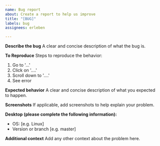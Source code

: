 ```yaml
---
name: Bug report
about: Create a report to help us improve
title: "[BUG]"
labels: bug
assignees: erleben

---
```


**Describe the bug**
A clear and concise description of what the bug is.

**To Reproduce**
Steps to reproduce the behavior:
1. Go to '...'
2. Click on '....'
3. Scroll down to '....'
4. See error

**Expected behavior**
A clear and concise description of what you expected to happen.

**Screenshots**
If applicable, add screenshots to help explain your problem.

**Desktop (please complete the following information):**
 - OS: [e.g. Linux]
 - Version or branch [e.g. master]

**Additional context**
Add any other context about the problem here.
